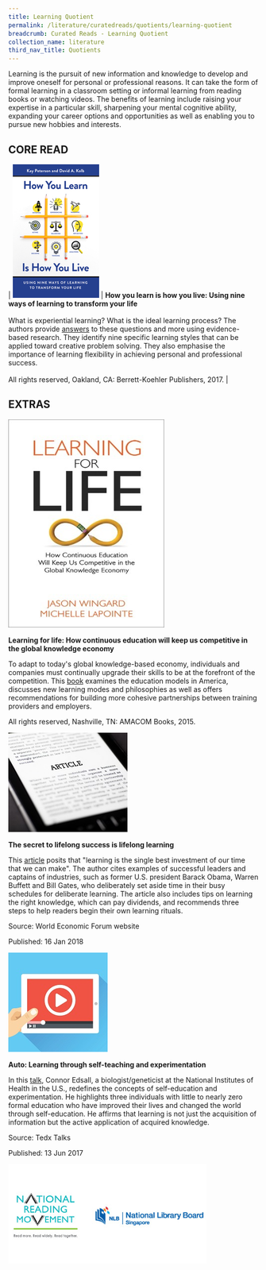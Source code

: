 ```yaml
---
title: Learning Quotient
permalink: /literature/curatedreads/quotients/learning-quotient
breadcrumb: Curated Reads - Learning Quotient
collection_name: literature
third_nav_title: Quotients
---
```


Learning is the pursuit of new information and knowledge to develop and improve oneself for personal or professional reasons. It can take the form of formal learning in a classroom setting or informal learning from reading books or watching videos. The benefits of learning include raising your expertise in a particular skill, sharpening your mental cognitive ability, expanding your career options and opportunities as well as enabling you to pursue new hobbies and interests.

## **CORE READ**


| ![How you learn image](/images/literature/curatedreads/quotients/Learning-Quotient_Core-Read_How-you-learn-is-how-you-live.jpg) | **How you learn is how you live: Using nine ways of learning to transform your life** <br><br> What is experiential learning? What is the ideal learning process? The authors provide [answers](http://eservice.nlb.gov.sg/item_holding_s.aspx?bid=203087509) to these questions and more using evidence-based research. They identify nine specific learning styles that can be applied toward creative problem solving. They also emphasise the importance of learning flexibility in achieving personal and professional success. <br><br> All rights reserved, Oakland, CA: Berrett-Koehler Publishers, 2017. | 

## **EXTRAS**

![Learning for life image](/images/literature/curatedreads/quotients/Learning-for-life-How-continuous-education-will-keep-us-competitive-in-the-global-knowledge-economy.jpg)

**Learning for life: How continuous education will keep us competitive in the global knowledge economy**

To adapt to today's global knowledge-based economy, individuals and companies must continually upgrade their skills to be at the forefront of the competition. This [book](https://nlb.overdrive.com/media/2362091) examines the education models in America, discusses new learning modes and philosophies as well as offers recommendations for building more cohesive partnerships between training providers and employers.

All rights reserved, Nashville, TN: AMACOM Books, 2015.

![Article image](/images/literature/curatedreads/quotients/Article-3.jpg)

**The secret to lifelong success is lifelong learning**

This [article](https://www.weforum.org/agenda/2018/01/the-secret-to-lifelong-success-is-lifelong-learning) posits that "learning is the single best investment of our time that we can make". The author cites examples of successful leaders and captains of industries, such as former U.S. president Barack Obama, Warren Buffett and Bill Gates, who deliberately set aside time in their busy schedules for deliberate learning. The article also includes tips on learning the right knowledge, which can pay dividends, and recommends three steps to help readers begin their own learning rituals.

Source: World Economic Forum website

Published: 16 Jan 2018

![Video image](/images/literature/curatedreads/quotients/Video-1.jpg)

**Auto: Learning through self-teaching and experimentation**

In this [talk](https://youtu.be/bX_dAC8Iso8), Connor Edsall, a biologist/geneticist at the National Institutes of Health in the U.S., redefines the concepts of self-education and experimentation. He highlights three individuals with little to nearly zero formal education who have improved their lives and changed the world through self-education. He affirms that learning is not just the acquisition of information but the active application of acquired knowledge.

Source: Tedx Talks

Published: 13 Jun 2017

![Logos image](/images/literature/curatedreads/logos-updated.jpeg)


